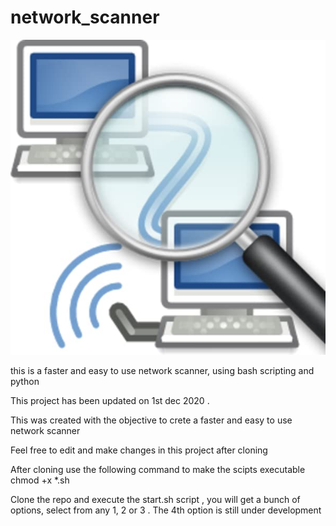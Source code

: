 # network_scanner  

![alt text](https://github.com/nabaratanpatra/network_scanner/blob/main/pic1.jfif?raw=true)


this is a faster and easy to use network scanner, using bash scripting and python
 
 This project has been updated on 1st dec 2020 . 
 
 This was created with the objective to crete a faster and easy to use network scanner
 
 Feel free to edit and make changes in this project after cloning 
 
 After cloning use the following command to make the scipts executable
 chmod +x *.sh
 
 Clone the repo and execute the start.sh script , you will get a bunch of options, select from any 1, 2 or 3 . The 4th option is still under development
